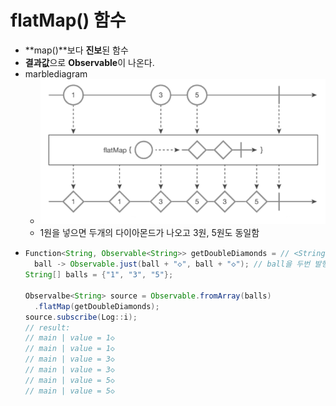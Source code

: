 flatMap() 함수
===
* **map()**보다 **진보**된 함수
* **결과값**으로 **Observable**이 나온다.
* marblediagram
  * ![](img/marblediagram_flatmap.png)
  * 1원을 넣으면 두개의 다이아몬드가 나오고 3원, 5원도 동일함
* ```java
  Function<String, Observable<String>> getDoubleDiamonds = // <String, Observable<String>> 제네릭 타입 선언
    ball -> Observable.just(ball + "◇", ball + "◇"); // ball을 두번 발행
  String[] balls = {"1", "3", "5"};
  
  Observalbe<String> source = Observable.fromArray(balls)
    .flatMap(getDoubleDiamonds);
  source.subscribe(Log::i);
  // result:
  // main | value = 1◇
  // main | value = 1◇
  // main | value = 3◇
  // main | value = 3◇
  // main | value = 5◇
  // main | value = 5◇
